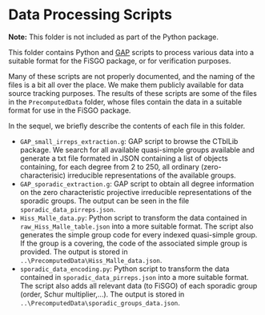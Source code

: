 # Data Processing Scripts

**Note:** This folder is not included as part of the Python package.

This folder contains Python and [GAP](https://www.gap-system.org) scripts to process various data into a suitable format for the FiSGO package, or for verification purposes.

Many of these scripts are not properly documented, and the naming of the files is a bit all over the place. We make them publicly available for data source tracking purposes.
The results of these scripts are some of the files in the `PrecomputedData` folder, whose files contain the data in a suitable 
format for use in the FiSGO package.

In the sequel, we briefly describe the contents of each file in this folder.

- `GAP_small_irreps_extraction.g`: GAP script to browse the CTblLib package. We search for all available quasi-simple groups
available and generate a txt file formated in JSON containing a list of objects containing, for each degree from 2 to 250,
all ordinary (zero-characterisic) irreducible representations of the available groups.
- `GAP_sporadic_extraction.g`: GAP script to obtain all degree information on the zero characteristic projective irreducible representations
of the sporadic groups. The output can be seen in the file `sporadic_data_pirreps.json`.
- `Hiss_Malle_data.py`: Python script to transform the data contained in `raw_Hiss_Malle_table.json` into a more suitable format.
The script also generates the simple group code for every indexed quasi-simple group. If the group is a covering, the code
of the associated simple group is provided. The output is stored in `..\PrecomputedData\Hiss_Malle_data.json`.
- `sporadic_data_encoding.py`: Python script to transform the data contained in `sporadic_data_pirreps.json` into a more suitable format.
The script also adds all relevant data (to FiSGO) of each sporadic group (order, Schur multiplier,...). The output is stored in
`..\PrecomputedData\sporadic_groups_data.json`.

